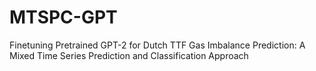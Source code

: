 # MTSPC-GPT
Finetuning Pretrained GPT-2 for Dutch TTF Gas Imbalance Prediction: A Mixed Time Series Prediction and Classification Approach
